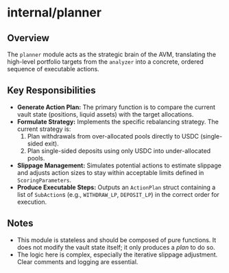 # internal/planner

## Overview

The `planner` module acts as the strategic brain of the AVM, translating the high-level portfolio targets from the `analyzer` into a concrete, ordered sequence of executable actions.

## Key Responsibilities

-   **Generate Action Plan:** The primary function is to compare the current vault state (positions, liquid assets) with the target allocations.
-   **Formulate Strategy:** Implements the specific rebalancing strategy. The current strategy is:
    1.  Plan withdrawals from over-allocated pools directly to USDC (single-sided exit).
    2.  Plan single-sided deposits using only USDC into under-allocated pools.
-   **Slippage Management:** Simulates potential actions to estimate slippage and adjusts action sizes to stay within acceptable limits defined in `ScoringParameters`.
-   **Produce Executable Steps:** Outputs an `ActionPlan` struct containing a list of `SubAction`s (e.g., `WITHDRAW_LP`, `DEPOSIT_LP`) in the correct order for execution.

## Notes

-   This module is stateless and should be composed of pure functions. It does not modify the vault state itself; it only produces a *plan* to do so.
-   The logic here is complex, especially the iterative slippage adjustment. Clear comments and logging are essential.